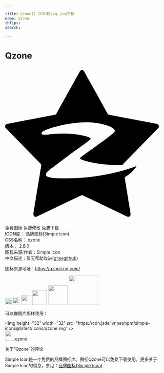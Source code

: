 ```yaml
---

title: Qzone() ICON转svg、png下载
name: qzone
zhTips: 
search: 

---
```


# Qzone  <small style="font-size: 60%;font-weight: 100"></small>

<div id="svg" class="svg-wrap">
<svg role="img" xmlns="http://www.w3.org/2000/svg" viewBox="0 0 24 24"><title>Qzone icon</title><path d="M23.985 9.202c-.032-.099-.127-.223-.334-.258-.207-.036-7.351-1.406-7.351-1.406s-.105-.022-.198-.07c-.092-.047-.127-.167-.127-.167S12.447.956 12.349.77C12.25.583 12.104.532 12 .532c-.104 0-.251.051-.349.238-.098.186-3.626 6.531-3.626 6.531s-.035.12-.128.167c-.092.047-.197.07-.197.07S.556 8.908.348 8.943c-.208.036-.302.16-.333.258a.477.477 0 0 0 .125.449l5.362 5.49s.072.08.119.172c.016.104.005.21.005.21s-1.189 7.242-1.22 7.45.075.369.159.43c.083.062.233.106.421.013.189-.093 6.812-3.261 6.812-3.261s.098-.044.201-.061c.103-.017.201.061.201.061s6.623 3.168 6.812 3.261c.188.094.338.049.421-.013a.463.463 0 0 0 .159-.43c-.021-.14-.93-5.677-.93-5.677.876-.54 1.425-1.039 1.849-1.747-2.594.969-6.006 1.717-9.415 1.866-.915.041-2.41.097-3.473-.015-.678-.071-1.17-.144-1.243-.438-.053-.215.054-.46.545-.831a2640.5 2640.5 0 0 1 2.861-2.155c1.285-.968 3.559-2.47 3.559-2.731 0-.285-2.144-.781-4.037-.781-1.945 0-2.275.132-2.811.168-.488.034-.769.005-.804-.138-.06-.248.183-.389.588-.568.709-.314 1.86-.594 1.984-.626.194-.052 3.082-.805 5.618-.535 1.318.14 3.244.668 3.244 1.276 0 .342-1.721 1.494-3.225 2.597-1.149.843-2.217 1.561-2.217 1.688 0 .342 3.533 1.241 6.689 1.01l.003-.022c.048-.092.119-.172.119-.172l5.362-5.49a.477.477 0 0 0 .127-.449z"/></svg>
</div>
<detail full-name='qzone'></detail>

<div class="detail-page">
<p>
<span><span class="badge-success badge">免费图标</span> <span class="badge-success badge">免费修改</span>  <span class="badge-success badge">免费下载</span> </span>
<br/>
<span>
ICON库：
<span class="badge-secondary badge">品牌图标(Simple Icon)</span> 
</span>
<br/>
<span>
CSS名称：
<span class="badge-secondary badge">qzone</span> 
</span>

<br/>
<span>
版本：
<span class="badge-secondary badge">2.8.0</span> 
</span>
<br/>
<span>图标来源/作者：<span class="badge-light badge">Simple Icon</span></span> 
<br/>
<span class="zh-detail">中文描述：暂无<span class="help-link"><span>帮助改进</span>(<a href="https://gitee.com/liuwave/icon-helper/edit/master/json/brands/qzone.json" target="_blank" rel="noopener noreferrer">gitee</a><a href="https://github.com/liuwave/icon-helper/edit/master/json/brands/qzone.json" target="_blank" rel="noopener noreferrer">github</a></span>)</span><br/>
</p>
</div><div class="description description alert alert-light"><p>图标来源地址：<a href="https://qzone.qq.com/" target="_blank" rel="noopener noreferrer">https://qzone.qq.com/</a></p></div>
<div class="alert alert-dark">
<img height="21" width="21" src="https://cdn.jsdelivr.net/npm/simple-icons@latest/icons/qzone.svg" />
<img height="24" width="24" src="https://cdn.jsdelivr.net/npm/simple-icons@latest/icons/qzone.svg" />
<img height="32" width="32" src="https://cdn.jsdelivr.net/npm/simple-icons@latest/icons/qzone.svg" />
<img height="48" width="48" src="https://cdn.jsdelivr.net/npm/simple-icons@latest/icons/qzone.svg" />
<img height="64" width="64" src="https://cdn.jsdelivr.net/npm/simple-icons@latest/icons/qzone.svg" />
<img height="96" width="96" src="https://cdn.jsdelivr.net/npm/simple-icons@latest/icons/qzone.svg" />

</div>
<div>
  <p>可以像图片那样使用：    
  </p>
  <div class="alert alert-primary" style="font-size: 14px">
    &lt;img height="32" width="32" src="https://cdn.jsdelivr.net/npm/simple-icons@latest/icons/qzone.svg" /&gt;
    <copy-btn content='<img height="32" width="32" src="https://cdn.jsdelivr.net/npm/simple-icons@latest/icons/qzone.svg" />'></copy-btn>
  </div>
  <div class="alert alert-secondary">
    <img height="32" width="32" src="https://cdn.jsdelivr.net/npm/simple-icons@latest/icons/qzone.svg" />qzone
    <copy-btn content="qzone" btn-title="复制图标名称"></copy-btn>
  </div>
</div>

<Vssue title="关于“Qzone”的评论" >关于“Qzone”的评论</Vssue>


<div><p>Simple Icon是一个免费的品牌图标库。图标Qzone可以免费下载使用。更多关于  Simple Icon的信息，参见：<a target="_blank" href="https://iconhelper.cn/brands.html">品牌图标(Simple Icon)</a>
</p></div>

